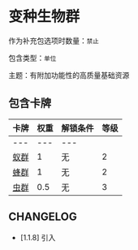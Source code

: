 # 变种生物群

作为补充包选项时数量：`禁止`

包含类型：`单位`

主题：有附加功能性的高质量基础资源

## 包含卡牌

卡牌 | 权重 | 解锁条件 | 等级
--- | --- | --- | ---
--- | --- | ---
[蚁群](../卡牌/蚁群.md) | 1 | 无 | 2
[蜂群](../卡牌/蜂群.md) | 1 | 无 | 2
[虫群](../卡牌/虫群.md) | 0.5 | 无 | 3

## CHANGELOG

- [1.1.8] 引入
